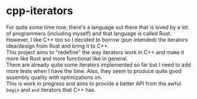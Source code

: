 # cpp-iterators

For quite some time now, there's a language out there that is loved by a lot of programmers (including myself)
and that language is called Rust. \
However, I like C++ too so I decided to borrow (pun intended) the iterators idea/design from Rust and bring it to C++. \
This project aims to "redefine" the way iterators work in C++ and make it more like Rust and more functional like in general. \
There are already quite some iterators implemented so far but I need to add more tests when I have the time. Also, they seem to
produce quite good assembly quality with optimizations on. \
This is work in progress and aims to provide a better API from the awful ```begin``` and ```end``` iterators that C++ has.